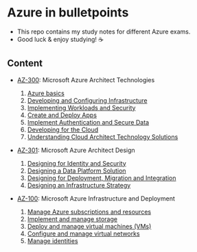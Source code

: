# Azure in bulletpoints

- This repo contains my study notes for different Azure exams.
- Good luck & enjoy studying! ☕

## Content

- [AZ-300](https://www.microsoft.com/en-us/learning/exam-az-300.aspx): Microsoft Azure Architect Technologies
  1. [Azure basics](AZ-300%20Microsoft%20Azure%20Architect%20Technologies/0.%20Azure%20basics.md)
  2. [Developing and Configuring Infrastructure](AZ-300%20Microsoft%20Azure%20Architect%20Technologies/1.%20Developing%20and%20Configuring%20Infrastructure.md)
  3. [Implementing Workloads and Security](AZ-300%20Microsoft%20Azure%20Architect%20Technologies/2.%20Implementing%20Workloads%20and%20Security.md)
  4. [Create and Deploy Apps](AZ-300%20Microsoft%20Azure%20Architect%20Technologies/3.%20Create%20and%20Deploy%20Apps.md)
  5. [Implement Authentication and Secure Data](AZ-300%20Microsoft%20Azure%20Architect%20Technologies/4.%20Implement%20Authentication%20and%20Secure%20Data.md)
  6. [Developing for the Cloud](AZ-300%20Microsoft%20Azure%20Architect%20Technologies/5.%20Developing%20for%20the%20Cloud.md)
  7. [Understanding Cloud Architect Technology Solutions](AZ-300%20Microsoft%20Azure%20Architect%20Technologies/6.%20Understanding%20Cloud%20Architect%20Technology%20Solutions.md)

- [AZ-301](https://www.microsoft.com/en-us/learning/exam-az-301.aspx): Microsoft Azure Architect Design
  1. [Designing for Identity and Security](AZ-301%20Microsoft%20Azure%20Architect%20Design/1.%20Designing%20for%20Identity%20and%20Security.md)
  2. [Designing a Data Platform Solution](AZ-301%20Microsoft%20Azure%20Architect%20Design/2.%20Designing%20a%20Data%20Platform%20Solution.md)
  3. [Designing for Deployment, Migration and Integration](AZ-301%20Microsoft%20Azure%20Architect%20Design/3.%20Designing%20for%20Deployment,%20Migration%20and%20Integration.md)
  4. [Designing an Infrastructure Strategy](AZ-301%20Microsoft%20Azure%20Architect%20Design/4.%20Designing%20an%20Infrastructure%20Strategy.md)

- [AZ-100](https://www.microsoft.com/en-us/learning/exam-az-100.aspx): Microsoft Azure Infrastructure and Deployment
  1. [Manage Azure subscriptions and resources](AZ-100%20Microsoft%20Azure%20Infrastructure%20and%20Deployment/1.%20Manage%20Azure%20subscriptions%20and%20resources.md)
  2. [Implement and manage storage](AZ-100%20Microsoft%20Azure%20Infrastructure%20and%20Deployment/2.%20Implement%20and%20manage%20storage.md)
  3. [Deploy and manage virtual machines (VMs)](AZ-100%20Microsoft%20Azure%20Infrastructure%20and%20Deployment/3.%20Deploy%20and%20manage%20virtual%20machines%20(VMs).md)
  4. [Configure and manage virtual networks](AZ-100%20Microsoft%20Azure%20Infrastructure%20and%20Deployment/4.%20Configure%20and%20manage%20virtual%20networks.md)
  5. [Manage identities](AZ-100%20Microsoft%20Azure%20Infrastructure%20and%20Deployment/5.%20Manage%20identities.md)